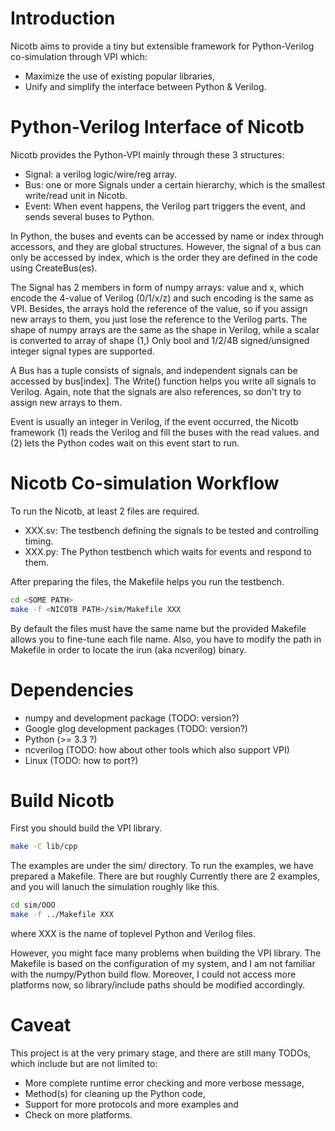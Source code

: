 # Introduction

Nicotb aims to provide a tiny but extensible framework
for Python-Verilog co-simulation through VPI which:

* Maximize the use of existing popular libraries,
* Unify and simplify the interface between Python & Verilog.

# Python-Verilog Interface of Nicotb

Nicotb provides the Python-VPI mainly through these 3 structures:

* Signal: a verilog logic/wire/reg array.
* Bus: one or more Signals under a certain hierarchy,
  which is the smallest write/read unit in Nicotb.
* Event: When event happens, the Verilog part triggers the event,
  and sends several buses to Python.

In Python, the buses and events can be accessed by name or index through accessors,
and they are global structures.
However, the signal of a bus can only be accessed by index,
which is the order they are defined in the code using CreateBus(es).

The Signal has 2 members in form of numpy arrays: value and x,
which encode the 4-value of Verilog (0/1/x/z)
and such encoding is the same as VPI.
Besides, the arrays hold the reference of the value,
so if you assign new arrays to them, you just lose the reference to the Verilog parts.
The shape of numpy arrays are the same as the shape in Verilog,
while a scalar is converted to array of shape (1,)
Only bool and 1/2/4B signed/unsigned integer signal types are supported.

A Bus has a tuple consists of signals,
and independent signals can be accessed by bus[index].
The Write() function helps you write all signals to Verilog.
Again, note that the signals are also references,
so don't try to assign new arrays to them.

Event is usually an integer in Verilog, if the event occurred,
the Nicotb framework (1) reads the Verilog and fill the buses with the read values.
and (2) lets the Python codes wait on this event start to run.

# Nicotb Co-simulation Workflow

To run the Nicotb, at least 2 files are required.

* XXX.sv: The testbench defining the signals to be tested and controlling timing.
* XXX.py: The Python testbench which waits for events and respond to them.

After preparing the files, the Makefile helps you run the testbench.

```bash
cd <SOME PATH>
make -f <NICOTB PATH>/sim/Makefile XXX
```

By default the files must have the same name
but the provided Makefile allows you to fine-tune each file name.
Also, you have to modify the path in Makefile
in order to locate the irun (aka ncverilog) binary.

# Dependencies

* numpy and development package (TODO: version?)
* Google glog development packages (TODO: version?)
* Python (>= 3.3 ?)
* ncverilog (TODO: how about other tools which also support VPI)
* Linux (TODO: how to port?)

# Build Nicotb

First you should build the VPI library.

```bash
make -C lib/cpp
```

The examples are under the sim/ directory.
To run the examples, we have prepared a Makefile.
There are but roughly
Currently there are 2 examples, and you will lanuch the simulation
roughly like this.

```bash
cd sim/OOO
make -f ../Makefile XXX
```

where XXX is the name of toplevel Python and Verilog files.

However, you might face many problems when building the VPI library.
The Makefile is based on the configuration of my system,
and I am not familiar with the numpy/Python build flow.
Moreover, I could not access more platforms now,
so library/include paths should be modified accordingly.

# Caveat

This project is at the very primary stage,
and there are still many TODOs,
which include but are not limited to:

* More complete runtime error checking and more verbose message,
* Method(s) for cleaning up the Python code,
* Support for more protocols and more examples and
* Check on more platforms.
